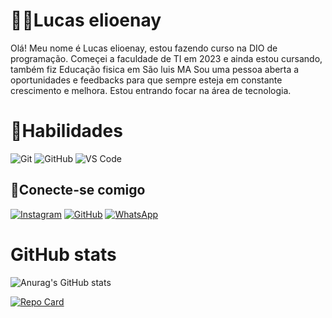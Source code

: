 # 👨‍💻Lucas elioenay
Olá! Meu nome é Lucas elioenay, estou fazendo curso na DIO de programação. Começei a faculdade de TI em 2023 e ainda estou cursando, também fiz Educação fisica em São luis MA  Sou uma pessoa aberta a oportunidades e feedbacks para que sempre esteja em constante crescimento e melhora.
Estou entrando focar na área de tecnologia.
# 🚀Habilidades

![Git](https://img.shields.io/badge/-Git-black?style=flat-square&logo=git) ![GitHub](https://img.shields.io/badge/-GitHub-black?style=flat-square&logo=github) ![VS Code](http://img.shields.io/badge/-VS%20Code-black?style=flat-square&logo=visual-studio-code&logoColor=blue)
## 📲Conecte-se comigo
[![Instagram](https://img.shields.io/badge/Instagram-000?style=for-the-badge&logo=instagram)](https://www.instagram.com/lucaselioenay) [![GitHub](https://img.shields.io/badge/GitHub-000?style=for-the-badge&logo=GitHub)](https://github.com/Lucaselioenay) [![WhatsApp](https://img.shields.io/badge/WhatsApp-258888?style=for-the-badge&logo=whatsapp)](https://web.whatsapp.com/)
# GitHub stats
![Anurag's GitHub stats](https://github-readme-stats.vercel.app/api?username=Lucaselioenay&anuraghazra&theme=dark&show_icons=true) 

[![Repo Card](https://github-readme-stats.vercel.app/api/pin/?username=Lucaselioenay&repo=dio-lab-open-source&bg_color=111&border_color=fff&show_icons=true&icon_color=fff&title_color=fff&text_color=FFF)](https://github.com/Lucaselioenay/dio-lab-open-source.git)
